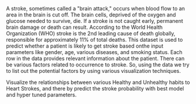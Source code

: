 A stroke, sometimes called a "brain attack," occurs when blood flow to an area in the brain is cut off. The brain cells, deprived of the oxygen and glucose needed to survive, die. If a stroke is not caught early, permanent brain damage or death can result.
According to the World Health Organization (WHO) stroke is the 2nd leading cause of death globally, responsible for approximately 11% of total deaths. This dataset is used to predict whether a patient is likely to get stroke based onthe input parameters like gender, age, various diseases, and smoking status. Each row in the data provides relevant information about the patient.
There can be various factors related to occurrence to stroke. So, using the data we try to list out the potential factors by using various visualization techniques.

Visualize the relationships between various Healthy and Unhealthy habits to Heart Strokes, and there by predict the stroke probability with best model and hyper tuned parameters.
